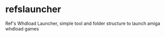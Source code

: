 # refslauncher
Ref's Whdload Launcher, simple tool and folder structure to launch amiga whdload games
